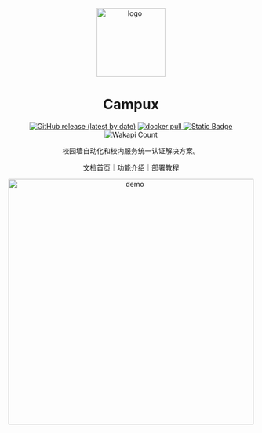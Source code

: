 
<div align="center">

<image src="https://campux.idoknow.top/logo.png" alt="logo" width="140"/>

# Campux

[![GitHub release (latest by date)](https://img.shields.io/github/v/release/idoknow/Campux)](https://github.com/idoknow/Campux/releases/latest)
<a href="https://hub.docker.com/repository/docker/rockchin/campux">
    <img src="https://img.shields.io/docker/pulls/rockchin/campux?color=blue" alt="docker pull">
  </a>
  <a href="https://qm.qq.com/q/deaw9KGCC4">
<img alt="Static Badge" src="https://img.shields.io/badge/%E7%A4%BE%E5%8C%BA%E7%BE%A4-226427026-blue">
</a>
  <img src="https://wakapi.rockchin.top/api/badge/RockChinQ/interval:any/project:Campux" alt="Wakapi Count">

校园墙自动化和校内服务统一认证解决方案。

[文档首页](https://campux.idoknow.top/)｜[功能介绍](https://campux.idoknow.top/insight/scenario.html)｜[部署教程](https://campux.idoknow.top/deploy/minimal.html)

<image src="https://campux.idoknow.top/assets/web_demo.Byp50r1x.png" alt="demo" width="500"/>

</div>